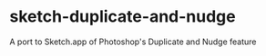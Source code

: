 sketch-duplicate-and-nudge
==========================

A port to Sketch.app of Photoshop's Duplicate and Nudge feature
